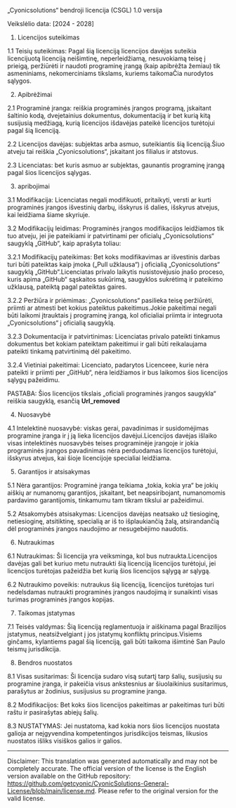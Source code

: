 „Cyonicsolutions“ bendroji licencija (CSGL)
1.0 versija

Veikslėlio data: [2024 - 2028]

1. Licencijos suteikimas

1.1 Teisių suteikimas: Pagal šią licenciją licencijos davėjas suteikia licencijuotą licenciją neišimtinę, neperleidžiamą, nesuvokiamą teisę į prieigą, peržiūrėti ir naudoti programinę įrangą (kaip apibrėžta žemiau) tik asmeniniams, nekomerciniams tikslams, kuriems taikomaČia nurodytos sąlygos.

2. Apibrėžimai

2.1 Programinė įranga: reiškia programinės įrangos programą, įskaitant šaltinio kodą, dvejetainius dokumentus, dokumentaciją ir bet kurią kitą susijusią medžiagą, kurią licencijos išdavėjas pateikė licencijos turėtojui pagal šią licenciją.

2.2 Licencijos davėjas: subjektas arba asmuo, suteikiantis šią licenciją.Šiuo atveju tai reiškia „Cyonicsolutions“, įskaitant jos filialus ir atstovus.

2.3 Licenciatas: bet kuris asmuo ar subjektas, gaunantis programinę įrangą pagal šios licencijos sąlygas.

3. apribojimai

3.1 Modifikacija: Licenciatas negali modifikuoti, pritaikyti, versti ar kurti programinės įrangos išvestinių darbų, išskyrus iš dalies, išskyrus atvejus, kai leidžiama šiame skyriuje.

3.2 Modifikacijų leidimas: Programinės įrangos modifikacijos leidžiamos tik tuo atveju, jei jie pateikiami ir patvirtinami per oficialų „Cyonicsolutions“ saugyklą „GitHub“, kaip aprašyta toliau:

3.2.1 Modifikacijų pateikimas: Bet koks modifikavimas ar išvestinis darbas turi būti pateiktas kaip įmoka („Pull užklausa“) į oficialią „Cyonicsolutions“ saugyklą „GitHub“.Licenciatas privalo laikytis nusistovėjusio įnašo proceso, kuris apima „GitHub“ sąskaitos sukūrimą, saugyklos sukrėtimą ir pateikimo užklausą, pateiktą pagal pateiktas gaires.

3.2.2 Peržiūra ir priėmimas: „Cyonicsolutions“ pasilieka teisę peržiūrėti, priimti ar atmesti bet kokius pateiktus pakeitimus.Jokie pakeitimai negali būti laikomi įtrauktais į programinę įrangą, kol oficialiai priimta ir integruota „Cyonicsolutions“ į oficialią saugyklą.

3.2.3 Dokumentacija ir patvirtinimas: Licenciatas privalo pateikti tinkamus dokumentus bet kokiam pateiktam pakeitimui ir gali būti reikalaujama pateikti tinkamą patvirtinimą dėl pakeitimo.

3.2.4 Vietiniai pakeitimai: Licenciato, padarytos Licenceee, kurie nėra pateikti ir priimti per „GitHub“, nėra leidžiamos ir bus laikomos šios licencijos sąlygų pažeidimu.

PASTABA: Šios licencijos tikslais „oficiali programinės įrangos saugykla“ reiškia saugyklą, esančią __Url_removed__

4. Nuosavybė

4.1 Intelektinė nuosavybė: viskas gerai, pavadinimas ir susidomėjimas programine įranga ir į ją lieka licencijos davėjui.Licencijos davėjas išlaiko visas intelektinės nuosavybės teises programinėje įrangoje ir jokia programinės įrangos pavadinimas nėra perduodamas licencijos turėtojui, išskyrus atvejus, kai šioje licencijoje specialiai leidžiama.

5. Garantijos ir atsisakymas

5.1 Nėra garantijos: Programinė įranga teikiama „tokia, kokia yra“ be jokių aiškių ar numanomų garantijos, įskaitant, bet neapsiribojant, numanomomis pardavimo garantijomis, tinkamumu tam tikram tikslui ar pažeidimui.

5.2 Atsakomybės atsisakymas: Licencijos davėjas neatsako už tiesioginę, netiesioginę, atsitiktinę, specialią ar iš to išplaukiančią žalą, atsirandančią dėl programinės įrangos naudojimo ar nesugebėjimo naudotis.

6. Nutraukimas

6.1 Nutraukimas: Ši licencija yra veiksminga, kol bus nutraukta.Licencijos davėjas gali bet kuriuo metu nutraukti šią licenciją licencijos turėtojui, jei licencijos turėtojas pažeidžia bet kurią šios licencijos sąlygą ar sąlygą.

6.2 Nutraukimo poveikis: nutraukus šią licenciją, licencijos turėtojas turi nedelsdamas nutraukti programinės įrangos naudojimą ir sunaikinti visas turimas programinės įrangos kopijas.

7. Taikomas įstatymas

7.1 Teisės valdymas: Šią licenciją reglamentuoja ir aiškinama pagal Brazilijos įstatymus, neatsižvelgiant į jos įstatymų konfliktų principus.Visiems ginčams, kylantiems pagal šią licenciją, gali būti taikoma išimtinė San Paulo teismų jurisdikcija.

8. Bendros nuostatos

8.1 Visas susitarimas: Ši licencija sudaro visą sutartį tarp šalių, susijusių su programine įranga, ir pakeičia visus ankstesnius ar šiuolaikinius susitarimus, parašytus ar žodinius, susijusius su programine įranga.

8.2 Modifikacijos: Bet koks šios licencijos pakeitimas ar pakeitimas turi būti raštu ir pasirašytas abiejų šalių.

8.3 NUSTATYMAS: Jei nustatoma, kad kokia nors šios licencijos nuostata galioja ar neįgyvendina kompetentingos jurisdikcijos teismas, likusios nuostatos išliks visiškos galios ir galios.

---
Disclaimer: This translation was generated automatically and may not be completely accurate. The official version of the license is the English version available on the GitHub repository: https://github.com/getcyonic/CyonicSolutions-General-License/blob/main/license.md. Please refer to the original version for the valid license.